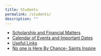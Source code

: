 ```yaml
---
title: Students
permalink: /students/
description: ""
---
```

<ul>
<li><a href="/students/scholarship-and-financial-matters" target="_blank" rel="noopener">Scholarship and Financial Matters</a></li>
<li><a href="/files/Student_Calendar_2022.pdf" target="">Calendar of Events and Important Dates</a></li>
<li><a href="/students/useful-links" target="">Useful Links</a></li>
<li><a href="/students/no-one-is-here-by-chance-saints-inspire" target="">No one is Here By Chance- Saints Inspire</a></li>
</ul>
